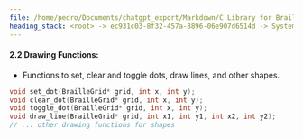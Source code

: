 ```yaml
---
file: /home/pedro/Documents/chatgpt_export/Markdown/C Library for Braille Grid.md
heading_stack: <root> -> ec931c03-8f32-457a-8896-06e907d6514d -> System -> 60c8cb8a-5be6-436c-a7a1-cb652f0b1c63 -> System -> aaa235c3-fbbd-4934-8b73-22293c85c582 -> User -> d76e01e6-664a-4b58-a15d-be309aaa9e65 -> Assistant -> 1. **Data Structures:** -> 1.1 Grid Structure: -> 1.2 Bitset: -> 2. **Core Functions:** -> 2.1 Initialization and Destruction: -> 2.2 Drawing Functions:
---
```

#### 2.2 Drawing Functions:

- Functions to set, clear and toggle dots, draw lines, and other shapes.

```c
void set_dot(BrailleGrid* grid, int x, int y);
void clear_dot(BrailleGrid* grid, int x, int y);
void toggle_dot(BrailleGrid* grid, int x, int y);
void draw_line(BrailleGrid* grid, int x1, int y1, int x2, int y2);
// ... other drawing functions for shapes
```

